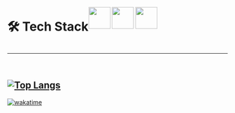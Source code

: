 <div style="display: flex" align="center">
   <h1>🛠 Tech Stack</h3>

   <img src="https://imgs.search.brave.com/Q7vsndj7akXd7BbNA0eEaiCkAbaDyLYJTzq7cNKT3go/rs:fit:1200:1200:1/g:ce/aHR0cDovL2xvZ29z/LWRvd25sb2FkLmNv/bS93cC1jb250ZW50/L3VwbG9hZHMvMjAx/Ni8wOS9SZWFjdF9s/b2dvX2xvZ290eXBl/X2VtYmxlbS5wbmc" width="50"> <img src="https://cdn-icons-png.flaticon.com/512/5968/5968381.png" height=50> <img src="https://cdn-icons-png.flaticon.com/512/5968/5968292.png" height=50>
</div>
<hr>

<br>

## [![Top Langs](https://github-readme-stats.vercel.app/api/top-langs/?username=ramontrovao&layout=compact)](https://github.com/anuraghazra/github-readme-stats)

[![wakatime](https://wakatime.com/badge/user/f6436c03-17bb-4f7c-8ce9-9a8d59dc4c06.svg)](https://wakatime.com/@f6436c03-17bb-4f7c-8ce9-9a8d59dc4c06)
